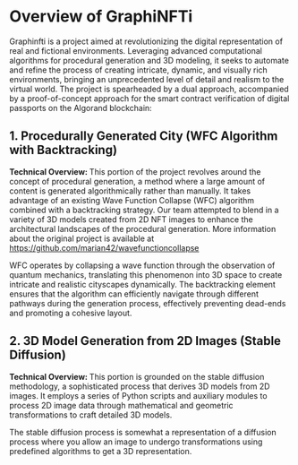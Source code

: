 # Overview of GraphiNFTi
<j>Graphinfti is a project aimed at revolutionizing the digital representation of real and fictional environments. Leveraging advanced computational algorithms for procedural generation and 3D modeling, it seeks to automate and refine the process of creating intricate, dynamic, and visually rich environments, bringing an unprecedented level of detail and realism to the virtual world. The project is spearheaded by a dual approach, accompanied by a proof-of-concept approach for the smart contract verification of digital passports on the Algorand blockchain: </j>

## 1. Procedurally Generated City (WFC Algorithm with Backtracking)
<b>Technical Overview: </b>
This portion of the project revolves around the concept of procedural generation, a method where a large amount of content is generated algorithmically rather than manually. It takes advantage of an existing Wave Function Collapse (WFC) algorithm combined with a backtracking strategy. Our team attempted to blend in a variety of 3D models created from 2D NFT images to enhance the architectural landscapes of the procedural generation. More information about the original project is available at <a>https://github.com/marian42/wavefunctioncollapse</a>

WFC operates by collapsing a wave function through the observation of quantum mechanics, translating this phenomenon into 3D space to create intricate and realistic cityscapes dynamically. The backtracking element ensures that the algorithm can efficiently navigate through different pathways during the generation process, effectively preventing dead-ends and promoting a cohesive layout.

## 2. 3D Model Generation from 2D Images (Stable Diffusion)
<b>Technical Overview: </b>
This portion is grounded on the stable diffusion methodology, a sophisticated process that derives 3D models from 2D images. It employs a series of Python scripts and auxiliary modules to process 2D image data through mathematical and geometric transformations to craft detailed 3D models.

The stable diffusion process is somewhat a representation of a diffusion process where you allow an image to undergo transformations using predefined algorithms to get a 3D representation.


